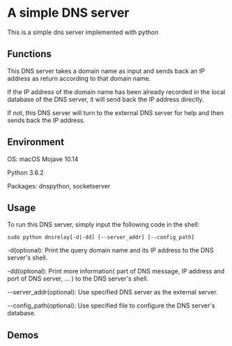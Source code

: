 # A simple DNS server
This is a simple dns server implemented with python



## Functions
This DNS server takes a domain name as input and sends back an IP address as return according to that domain name. 

If the IP address of the domain name has been already recorded in the local database of the DNS server, it will send back the IP address directly.

If not, this DNS server will turn to the external DNS server for help and then sends back the IP address.

## Environment
OS: macOS Mojave 10.14

Python 3.6.2

Packages: dnspython, socketserver

## Usage
To run this DNS server, simply input the following code in the shell:

    sudo python dnsrelay[-d|-dd] [--server_addr] [--config_path]

-d(optional): Print the query domain name and its IP address to the DNS server's shell.

-dd(optional): Print more information( part of DNS message, IP address and port of DNS server, ... ) to the DNS server's shell.

--server_addr(optional): Use specified DNS server as the external server.

--config_path(optional): Use specified file to configure the DNS server's database.

## Demos
